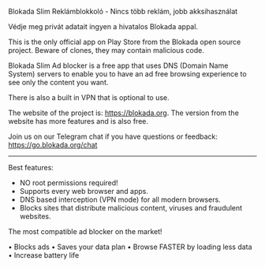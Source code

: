 Blokada Slim Reklámblokkoló - Nincs több reklám, jobb akksihasználat

Védje meg privát adatait ingyen a hivatalos Blokada appal.

This is the only official app on Play Store from the Blokada open source project. Beware of clones, they may contain malicious code.

Blokada Slim Ad blocker is a free app that uses DNS (Domain Name System) servers to enable you to have an ad free browsing experience to see only the content you want.

There is also a built in VPN that is optional to use.

The website of the project is: https://blokada.org. The version from the website has more features and is also free.

Join us on our Telegram chat if you have questions or feedback: https://go.blokada.org/chat

----

Best features:
- NO root permissions required!
- Supports every web browser and apps.
- DNS based interception (VPN mode) for all modern browsers.
- Blocks sites that distribute malicious content, viruses and fraudulent websites.

The most compatible ad blocker on the market!

• Blocks ads • Saves your data plan • Browse FASTER by loading less data • Increase battery life
